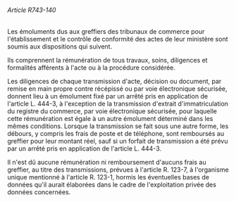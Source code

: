 ###### Article R743-140

Les émoluments dus aux greffiers des tribunaux de commerce pour l'établissement et le contrôle de conformité des actes de leur ministère sont soumis aux dispositions qui suivent.

Ils comprennent la rémunération de tous travaux, soins, diligences et formalités afférents à l'acte ou à la procédure considérée.

Les diligences de chaque transmission d'acte, décision ou document, par remise en main propre contre récépissé ou par voie électronique sécurisée, donnent lieu à un émolument fixé par un arrêté pris en application de l'article L. 444-3, à l'exception de la transmission d'extrait d'immatriculation du registre du commerce, par voie électronique sécurisée, pour laquelle cette rémunération est égale à un autre émolument déterminé dans les mêmes conditions. Lorsque la transmission se fait sous une autre forme, les débours, y compris les frais de poste et de téléphone, sont remboursés au greffier pour leur montant réel, sauf si un forfait de transmission a été prévu par un arrêté pris en application de l'article L. 444-3.

Il n'est dû aucune rémunération ni remboursement d'aucuns frais au greffier, au titre des transmissions, prévues à l'article R. 123-7, à l'organisme unique mentionné à l'article R. 123-1, hormis les éventuelles bases de données qu'il aurait élaborées dans le cadre de l'exploitation privée des données concernées.

